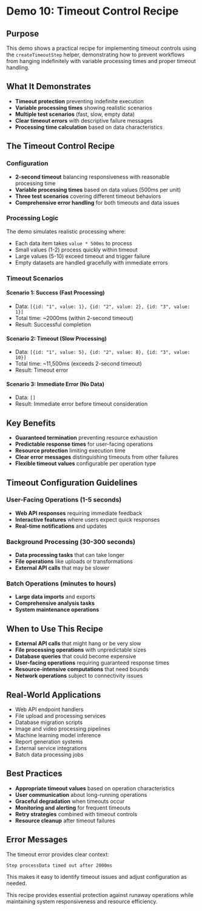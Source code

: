 # Demo 10: Timeout Control Recipe

## Purpose

This demo shows a practical recipe for implementing timeout controls using the `createTimeoutStep` helper, demonstrating how to prevent workflows from hanging indefinitely with variable processing times and proper timeout handling.

## What It Demonstrates

- **Timeout protection** preventing indefinite execution
- **Variable processing times** showing realistic scenarios
- **Multiple test scenarios** (fast, slow, empty data)
- **Clear timeout errors** with descriptive failure messages
- **Processing time calculation** based on data characteristics

## The Timeout Control Recipe

### Configuration

- **2-second timeout** balancing responsiveness with reasonable processing time
- **Variable processing times** based on data values (500ms per unit)
- **Three test scenarios** covering different timeout behaviors
- **Comprehensive error handling** for both timeouts and data issues

### Processing Logic

The demo simulates realistic processing where:

- Each data item takes `value * 500ms` to process
- Small values (1-2) process quickly within timeout
- Large values (5-10) exceed timeout and trigger failure
- Empty datasets are handled gracefully with immediate errors

### Timeout Scenarios

#### Scenario 1: Success (Fast Processing)

- Data: `[{id: "1", value: 1}, {id: "2", value: 2}, {id: "3", value: 1}]`
- Total time: ~2000ms (within 2-second timeout)
- Result: Successful completion

#### Scenario 2: Timeout (Slow Processing)

- Data: `[{id: "1", value: 5}, {id: "2", value: 8}, {id: "3", value: 10}]`
- Total time: ~11,500ms (exceeds 2-second timeout)
- Result: Timeout error

#### Scenario 3: Immediate Error (No Data)

- Data: `[]`
- Result: Immediate error before timeout consideration

## Key Benefits

- **Guaranteed termination** preventing resource exhaustion
- **Predictable response times** for user-facing operations
- **Resource protection** limiting execution time
- **Clear error messages** distinguishing timeouts from other failures
- **Flexible timeout values** configurable per operation type

## Timeout Configuration Guidelines

### User-Facing Operations (1-5 seconds)

- **Web API responses** requiring immediate feedback
- **Interactive features** where users expect quick responses
- **Real-time notifications** and updates

### Background Processing (30-300 seconds)

- **Data processing tasks** that can take longer
- **File operations** like uploads or transformations
- **External API calls** that may be slower

### Batch Operations (minutes to hours)

- **Large data imports** and exports
- **Comprehensive analysis tasks**
- **System maintenance operations**

## When to Use This Recipe

- **External API calls** that might hang or be very slow
- **File processing operations** with unpredictable sizes
- **Database queries** that could become expensive
- **User-facing operations** requiring guaranteed response times
- **Resource-intensive computations** that need bounds
- **Network operations** subject to connectivity issues

## Real-World Applications

- Web API endpoint handlers
- File upload and processing services
- Database migration scripts
- Image and video processing pipelines
- Machine learning model inference
- Report generation systems
- External service integrations
- Batch data processing jobs

## Best Practices

- **Appropriate timeout values** based on operation characteristics
- **User communication** about long-running operations
- **Graceful degradation** when timeouts occur
- **Monitoring and alerting** for frequent timeouts
- **Retry strategies** combined with timeout controls
- **Resource cleanup** after timeout failures

## Error Messages

The timeout error provides clear context:

```
Step processData timed out after 2000ms
```

This makes it easy to identify timeout issues and adjust configuration as needed.

This recipe provides essential protection against runaway operations while maintaining system responsiveness and resource efficiency.
